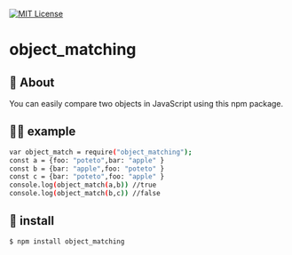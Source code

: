 [![MIT License](http://img.shields.io/badge/license-MIT-blue.svg?style=flat)](LICENSE)

# object_matching

## 💬 About

You can easily compare two objects in JavaScript using this npm package.

## 💁‍♂️ example

```bash
var object_match = require("object_matching");
const a = {foo: "poteto",bar: "apple" }
const b = {bar: "apple",foo: "poteto" }
const c = {bar: "poteto",foo: "apple" }
console.log(object_match(a,b)) //true
console.log(object_match(b,c)) //false
```

## 🔰 install
```bash
$ npm install object_matching
```
